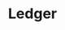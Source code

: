 ---
template: TermDetailPage
title: Ledger
description: A distributed database that is operated in a decentralized manner by multiple nodes across numerous locations.
aliases: books, daybook, database, distributed database, secure ledger, cardano ledger, register, record book, the ledger
keywords: ledger, cardano ledger, the ledger, nano ledger, nano ledger x
identities: 
    - slug: /identities/wael-ivie
      role: author
---